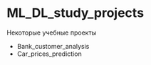 # ML_DL_study_projects
Некоторые учебные проекты  
- Bank_customer_analysis
- Car_prices_prediction
